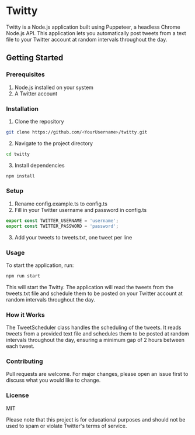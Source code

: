 # Twitty

Twitty is a Node.js application built using Puppeteer, a headless Chrome Node.js API. This application lets you automatically post tweets from a text file to your Twitter account at random intervals throughout the day. 

## Getting Started

### Prerequisites

1. Node.js installed on your system
2. A Twitter account

### Installation

1. Clone the repository

```bash
git clone https://github.com/<YourUsername>/twitty.git
```

2. Navigate to the project directory

```bash
cd twitty
```

3. Install dependencies

```bash
npm install
```

### Setup
1. Rename config.example.ts to config.ts
2. Fill in your Twitter username and password in config.ts

```typescript
export const TWITTER_USERNAME = 'username';
export const TWITTER_PASSWORD = 'password';
```
3. Add your tweets to tweets.txt, one tweet per line

### Usage
To start the application, run:

```bash
npm run start
```

This will start the Twitty. The application will read the tweets from the tweets.txt file and schedule them to be posted on your Twitter account at random intervals throughout the day.

### How it Works
The TweetScheduler class handles the scheduling of the tweets. It reads tweets from a provided text file and schedules them to be posted at random intervals throughout the day, ensuring a minimum gap of 2 hours between each tweet.

### Contributing
Pull requests are welcome. For major changes, please open an issue first to discuss what you would like to change.

### License
MIT

Please note that this project is for educational purposes and should not be used to spam or violate Twitter's terms of service.